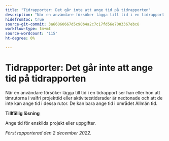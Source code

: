 ```yaml
---
title: "Tidrapporter: Det går inte att ange tid på tidrapporten"
description: "När en användare försöker lägga till tid i en tidrapport ser de att timrutorna i valfri projekttid eller aktivitetstidsrader är nedtonade och de kan inte ange tid i dessa rutor. De kan bara ange tid i området General Time."
hidefromtoc: true
source-git-commit: 3a66060667d5c90b4a2c7c17fd56e7003367ebc8
workflow-type: tm+mt
source-wordcount: '115'
ht-degree: 0%

---
```



# Tidrapporter: Det går inte att ange tid på tidrapporten

När en användare försöker lägga till tid i en tidrapport ser han eller hon att timrutorna i valfri projekttid eller aktivitetstidsrader är nedtonade och att de inte kan ange tid i dessa rutor. De kan bara ange tid i området Allmän tid.

**Tillfällig lösning**

Ange tid för enskilda projekt eller uppgifter.

_Först rapporterad den 2 december 2022._

